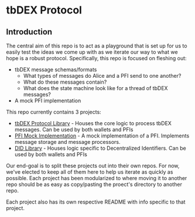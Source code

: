 

<div  class="prose prose-pink">
      

# tbDEX Protocol
## Introduction
The central aim of this repo is to act as a playground that is set up for us to easily test the ideas we come up with as we iterate our way to what we hope is a robust protocol. Specifically, this repo is focused on fleshing out:
  - tbDEX message schemas/formats
    - What types of messages do Alice and a PFI send to one another?
    - What do these messages contain?
    - What does the state machine look like for a thread of tbDEX messages?
  - A mock PFI implementation

This repo currently contains 3 projects:
- [tbDEX Protocol Library](https://github.com/TBD54566975/tbdex-protocol/blob/main/lib/README.md) - Houses the core logic to process tbDEX messages. Can be used by both wallets and PFIs
- [PFI Mock Implementation](https://github.com/TBD54566975/tbdex-protocol/blob/main/pfi-mock-impl/README.md) - A mock implementation of a PFI. Implements message storage and message processors.
- [DID Library](https://github.com/TBD54566975/tbdex-protocol/blob/main/did/README.md) - Houses logic specific to Decentralized Identifiers. Can be used by both wallets and PFIs

Our end-goal is to split these projects out into their own repos. For now, we've elected to keep all of them here to help us iterate as quickly as possible. Each project has been modularized to where moving it to another repo should be as easy as copy/pasting the proect's directory to another repo.

Each project also has its own respective README with info specific to that project.

</div>